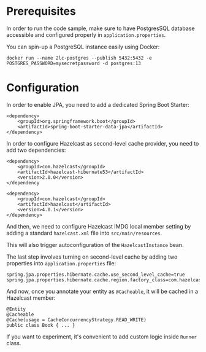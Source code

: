 
# Prerequisites
In order to run the code sample, make sure to have PostgresSQL database accessible and configured properly in `application.properties`.

You can spin-up a PostgreSQL instance easily using Docker:

`docker run --name 2lc-postgres --publish 5432:5432 -e POSTGRES_PASSWORD=mysecretpassword -d postgres:13`

# Configuration

In order to enable JPA, you need to add a dedicated Spring Boot Starter:

```
<dependency>
    <groupId>org.springframework.boot</groupId>
	<artifactId>spring-boot-starter-data-jpa</artifactId>
</dependency>
```

In order to configure Hazelcast as second-level cache provider, you need to add two dependencies:

```
<dependency>
	<groupId>com.hazelcast</groupId>
	<artifactId>hazelcast-hibernate53</artifactId>
	<version>2.0.0</version>
</dependency

<dependency>
	<groupId>com.hazelcast</groupId>
	<artifactId>hazelcast</artifactId>
	<version>4.0.1</version>
</dependency>
```

And then, we need to configure Hazelcast IMDG local member setting by adding a standard `hazelcast.xml` file into `src/main/resources`.

This will also trigger autoconfiguration of the `HazelcastInstance` bean.

The last step involves turning on second-level cache by adding two properties into `application.properties` file:

```
spring.jpa.properties.hibernate.cache.use_second_level_cache=true
spring.jpa.properties.hibernate.cache.region.factory_class=com.hazelcast.hibernate.HazelcastCacheRegionFactory
```

And now, once you annotate your entity as `@Cacheable`, it will be cached in a Hazelcast member:

```
@Entity
@Cacheable
@Cache(usage = CacheConcurrencyStrategy.READ_WRITE)
public class Book { ... }
```

If you want to experiment, it's convenient to add custom logic inside `Runner` class.